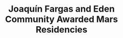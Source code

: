 ---
title    : "Joaquín Fargas and Eden Community Awarded Mars Residencies"
image-alt: "A headshot of a light-skinned man wearing dark-rimmed glasses, cut next to an aerial view of camper vans set against a dry desert backdrop with mountains in the distance"
link     : /blog/joaquin-fargas-eden-community-awarded-mars-residencies/
details  : Speculative futures and creative AI infrastructures — artists heading to Mars College in the Bombay Beach, California desert
feature-position : 1
---